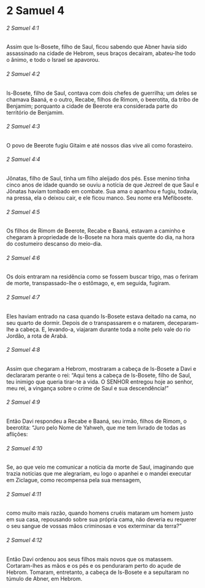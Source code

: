 # 2 Samuel 4

###### 2 Samuel 4:1

Assim que Is-Bosete, filho de Saul, ficou sabendo que Abner havia sido assassinado na cidade de Hebrom, seus braços decaíram, abateu-lhe todo o ânimo, e todo o Israel se apavorou.

###### 2 Samuel 4:2

Is-Bosete, filho de Saul, contava com dois chefes de guerrilha; um deles se chamava Baaná, e o outro, Recabe, filhos de Rimom, o beerotita, da tribo de Benjamim; porquanto a cidade de Beerote era considerada parte do território de Benjamim.

###### 2 Samuel 4:3

O povo de Beerote fugiu Gitaim e até nossos dias vive ali como forasteiro.

###### 2 Samuel 4:4

Jônatas, filho de Saul, tinha um filho aleijado dos pés. Esse menino tinha cinco anos de idade quando se ouviu a notícia de que Jezreel de que Saul e Jônatas haviam tombado em combate. Sua ama o apanhou e fugiu, todavia, na pressa, ela o deixou cair, e ele ficou manco. Seu nome era Mefibosete.

###### 2 Samuel 4:5

Os filhos de Rimom de Beerote, Recabe e Baaná, estavam a caminho e chegaram à propriedade de Is-Bosete na hora mais quente do dia, na hora do costumeiro descanso do meio-dia.

###### 2 Samuel 4:6

Os dois entraram na residência como se fossem buscar trigo, mas o feriram de morte, transpassado-lhe o estômago, e, em seguida, fugiram.

###### 2 Samuel 4:7

Eles haviam entrado na casa quando Is-Bosete estava deitado na cama, no seu quarto de dormir. Depois de o transpassarem e o matarem, deceparam-lhe a cabeça. E, levando-a, viajaram durante toda a noite pelo vale do rio Jordão, a rota de Arabá.

###### 2 Samuel 4:8

Assim que chegaram a Hebrom, mostraram a cabeça de Is-Bosete a Davi e declararam perante o rei: “Aqui tens a cabeça de Is-Bosete, filho de Saul, teu inimigo que queria tirar-te a vida. O SENHOR entregou hoje ao senhor, meu rei, a vingança sobre o crime de Saul e sua descendência!”

###### 2 Samuel 4:9

Então Davi respondeu a Recabe e Baaná, seu irmão, filhos de Rimom, o beerotita: “Juro pelo Nome de Yahweh, que me tem livrado de todas as aflições:

###### 2 Samuel 4:10

Se, ao que veio me comunicar a notícia da morte de Saul, imaginando que trazia notícias que me alegrariam, eu logo o apanhei e o mandei executar em Ziclague, como recompensa pela sua mensagem,

###### 2 Samuel 4:11

como muito mais razão, quando homens cruéis mataram um homem justo em sua casa, repousando sobre sua própria cama, não deveria eu requerer o seu sangue de vossas mãos criminosas e vos exterminar da terra?”

###### 2 Samuel 4:12

Então Davi ordenou aos seus filhos mais novos que os matassem. Cortaram-lhes as mãos e os pés e os penduraram perto do açude de Hebrom. Tomaram, entretanto, a cabeça de Is-Bosete e a sepultaram no túmulo de Abner, em Hebrom.

